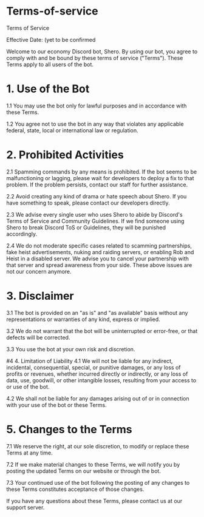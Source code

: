 # Terms-of-service

Terms of Service

Effective Date: (yet to be confirmed

Welcome to our economy Discord bot, Shero. By using our bot, you agree to comply with and be bound by these terms of service ("Terms"). These Terms apply to all users of the bot.

# 1. Use of the Bot
1.1 You may use the bot only for lawful purposes and in accordance with these Terms.

1.2 You agree not to use the bot in any way that violates any applicable federal, state, local or international law or regulation.

# 2. Prohibited Activities
2.1 Spamming commands by any means is prohibited. If the bot seems to be malfunctioning or lagging, please wait for developers to deploy a fix to that problem. If the problem persists, contact our staff for further assistance.

2.2 Avoid creating any kind of drama or hate speech about Shero. If you have something to speak, please contact our developers directly.

2.3 We advise every single user who uses Shero to abide by Discord's Terms of Service and Community Guidelines. If we find someone using Shero to break Discord ToS or Guidelines, they will be punished accordingly.

2.4 We do not moderate specific cases related to scamming partnerships, fake heist advertisements, nuking and raiding servers, or enabling Rob and Heist in a disabled server. We advise you to cancel your partnership with that server and spread awareness from your side. These above issues are not our concern anymore.

# 3. Disclaimer
3.1 The bot is provided on an "as is" and "as available" basis without any representations or warranties of any kind, express or implied.

3.2 We do not warrant that the bot will be uninterrupted or error-free, or that defects will be corrected.

3.3 You use the bot at your own risk and discretion.

#4 4. Limitation of Liability
4.1 We will not be liable for any indirect, incidental, consequential, special, or punitive damages, or any loss of profits or revenues, whether incurred directly or indirectly, or any loss of data, use, goodwill, or other intangible losses, resulting from your access to or use of the bot.

4.2 We shall not be liable for any damages arising out of or in connection with your use of the bot or these Terms.

# 5. Changes to the Terms
7.1 We reserve the right, at our sole discretion, to modify or replace these Terms at any time.

7.2 If we make material changes to these Terms, we will notify you by posting the updated Terms on our website or through the bot.

7.3 Your continued use of the bot following the posting of any changes to these Terms constitutes acceptance of those changes.

If you have any questions about these Terms, please contact us at our support server.
